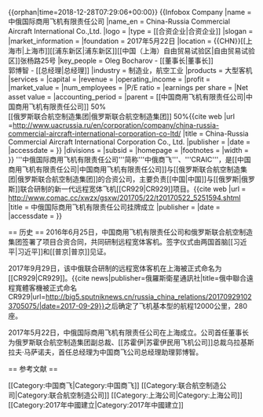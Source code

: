 {{orphan|time=2018-12-28T07:29:06+00:00}}
{{Infobox Company 
|name = 中俄国际商用飞机有限责任公司
|name_en = China-Russia Commercial Aircraft International Co.,Ltd.
|logo = 
|type = [[合资企业|合资企业]]
|slogan = 
|market_information = 
|foundation = 2017年5月22日
|location = {{CHN}}[[上海市|上海市]][[浦东新区|浦东新区]][[中国（上海）自由贸易试验区|自由贸易试验区]]张杨路25号
|key_people = Oleg Bocharov - [[董事长|董事长]]<br />郭博智 - [[总经理|总经理]]
|industry = 制造业，航空工业
|products = 大型客机
|services = 
|capital = 
|revenue = 
|operating_income = 
|profit = 
|market_value = 
|num_employees = 
|P/E ratio = 
|earnings per share = 
|Net asset value = 
|accounting_period =
|parent = [[中国商用飞机有限责任公司|中国商用飞机有限责任公司]] 50%<br>[[俄罗斯联合航空制造集团|俄罗斯联合航空制造集团]] 50%<ref>{{cite web |url =http://www.uacrussia.ru/en/corporation/company/china-russia-commercial-aircraft-international-corporation-co-ltd/ |title = China-Russia Commercial Aircraft International Corporation Co., Ltd. |publisher = |date =  |accessdate = }}</ref>
|divisions = 
|subsid = 
|homepage = 
|footnotes = 
|width = 
}}
'''中俄国际商用飞机有限责任公司'''简称'''中俄商飞'''、'''CRAIC'''，是[[中国商用飞机有限责任公司|中国商用飞机有限责任公司]]与[[俄罗斯联合航空制造集团|俄罗斯联合航空制造集团]]的合资公司，主要负责[[中国|中国]]与[[俄罗斯|俄罗斯]]联合研制的新一代远程宽体飞机[[CR929|CR929]]项目。<ref name="挂牌成立">{{cite web |url = http://www.comac.cc/xwzx/gsxw/201705/22/t20170522_5251594.shtml |title = 中俄国际商用飞机有限责任公司挂牌成立 |publisher = |date =  |accessdate = }}</ref>

== 历史 ==
2016年6月25日，中国商用飞机有限责任公司和俄罗斯联合航空制造集团签署了项目合资合同，共同研制远程宽体客机。签字仪式由两国首脑[[习近平|习近平]]和[[普京|普京]]见证。<ref name="挂牌成立"/>

2017年9月29日，该中俄联合研制的远程宽体客机在上海被正式命名为[[CR929|CR929]]。<ref>{{cite news|publisher=俄羅斯衛星通訊社|title=俄中聯合遠程寬體客機被正式命名CR929|url=http://big5.sputniknews.cn/russia_china_relations/201709291023705075/|date=2017-09-29}}</ref>之后确定了飞机基本型的航程12000公里，280座。<ref name="挂牌成立"/>

2017年5月22日，中俄国际商用飞机有限责任公司在上海成立。公司首任董事长为俄罗斯联合航空制造集团副总裁、[[苏霍伊|苏霍伊民用飞机公司]]总裁乌拉基斯拉夫·马萨诺夫，首任总经理为中国商飞公司总经理助理郭博智。<ref name="挂牌成立"/>

== 参考文献 ==
<references/>

[[Category:中国商飞|Category:中国商飞]]
[[Category:联合航空制造公司|Category:联合航空制造公司]]
[[Category:上海公司|Category:上海公司]]
[[Category:2017年中國建立|Category:2017年中國建立]]